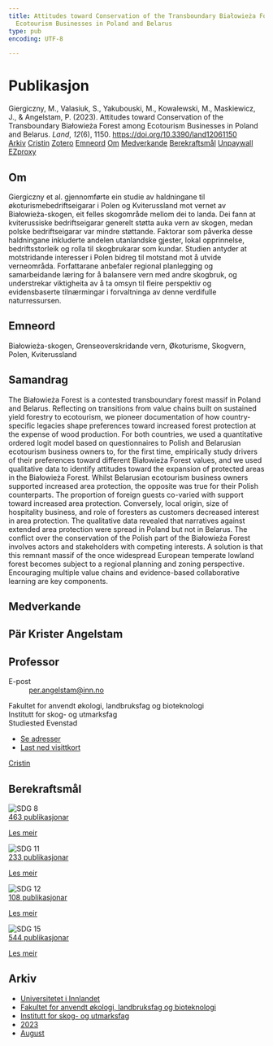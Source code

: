 ```yaml
---
title: Attitudes toward Conservation of the Transboundary Białowieża Forest among
  Ecotourism Businesses in Poland and Belarus
type: pub
encoding: UTF-8

---
```

<h1>Publikasjon</h1>
<article id="csl-bib-container-LKE45VQV" class="csl-bib-container">
  <div class="csl-bib-body"> <div class="csl-entry">Giergiczny, M., Valasiuk, S., Yakubouski, M., Kowalewski, M., Maskiewicz, J., &#38; Angelstam, P. (2023). Attitudes toward Conservation of the Transboundary Białowieża Forest among Ecotourism Businesses in Poland and Belarus. <i>Land</i>, <i>12</i>(6), 1150. <a href="https://doi.org/10.3390/land12061150">https://doi.org/10.3390/land12061150</a></div> </div>
  <div class="csl-bib-buttons">
    <a href="#taxonomy-article-LKE45VQV" alt="archive" class="csl-bib-button">Arkiv</a>
    <a href="https://app.cristin.no/results/show.jsf?id=2170854" alt="Cristin" class="csl-bib-button">Cristin</a>
    <a href="http://zotero.org/groups/5881554/items/LKE45VQV" alt="Zotero" class="csl-bib-button">Zotero</a>
    <a href="#keywords-article-LKE45VQV" alt="keywords" class="csl-bib-button">Emneord</a>
    <a href="#about-article-LKE45VQV" alt="about_pub" class="csl-bib-button">Om</a>
    <a href="#contributors-article-LKE45VQV" alt="contributors" class="csl-bib-button">Medverkande</a>
    <a href="#sdg-article-LKE45VQV" alt="sdg" class="csl-bib-button">Berekraftsmål</a>
    <a href="https://www.mdpi.com/2073-445X/12/6/1150/pdf?version=1685939674" alt="Unpaywall" class="csl-bib-button">Unpaywall</a>
    <a href="https://www.mdpi.com/2073-445X/12/6/1150/pdf?version=1685939674" alt="EZproxy" class="csl-bib-button">EZproxy</a>
  </div>
  <div id="csl-bib-meta-container-LKE45VQV"></div>
</article>
<div id="csl-bib-meta-LKE45VQV" class="csl-bib-meta">
  <article id="about-article-LKE45VQV" class="about_pub-article">
    <h1>Om</h1>
    Giergiczny et al. gjennomførte ein studie av haldningane til økoturismebedriftseigarar i Polen og Kviterussland mot vernet av Białowieża-skogen, eit felles skogområde mellom dei to landa. Dei fann at kviterussiske bedriftseigarar generelt støtta auka vern av skogen, medan polske bedriftseigarar var mindre støttande. Faktorar som påverka desse haldningane inkluderte andelen utanlandske gjester, lokal opprinnelse, bedriftsstorleik og rolla til skogbrukarar som kundar. Studien antyder at motstridande interesser i Polen bidreg til motstand mot å utvide verneområda. Forfattarane anbefaler regional planlegging og samarbeidande læring for å balansere vern med andre skogbruk, og understrekar viktigheita av å ta omsyn til fleire perspektiv og evidensbaserte tilnærmingar i forvaltninga av denne verdifulle naturressursen.
  </article>
  <article id="keywords-article-LKE45VQV" class="keywords-article">
    <h1>Emneord</h1>
    Białowieża-skogen, Grenseoverskridande vern, Økoturisme, Skogvern, Polen, Kviterussland
  </article>
  <article id="abstract-article-LKE45VQV" class="abstract-article">
    <h1>Samandrag</h1>
    The Białowieża Forest is a contested transboundary forest massif in Poland and Belarus. Reflecting on transitions from value chains built on sustained yield forestry to ecotourism, we pioneer documentation of how country-specific legacies shape preferences toward increased forest protection at the expense of wood production. For both countries, we used a quantitative ordered logit model based on questionnaires to Polish and Belarusian ecotourism business owners to, for the first time, empirically study drivers of their preferences toward different Białowieża Forest values, and we used qualitative data to identify attitudes toward the expansion of protected areas in the Białowieża Forest. Whilst Belarusian ecotourism business owners supported increased area protection, the opposite was true for their Polish counterparts. The proportion of foreign guests co-varied with support toward increased area protection. Conversely, local origin, size of hospitality business, and role of foresters as customers decreased interest in area protection. The qualitative data revealed that narratives against extended area protection were spread in Poland but not in Belarus. The conflict over the conservation of the Polish part of the Białowieża Forest involves actors and stakeholders with competing interests. A solution is that this remnant massif of the once widespread European temperate lowland forest becomes subject to a regional planning and zoning perspective. Encouraging multiple value chains and evidence-based collaborative learning are key components.
  </article>
  <article id="contributors-article-LKE45VQV" class="contributors-article">
    <h1>Medverkande</h1>
    <div class="personas"> <div class="vrtx-hinn-person-card"> <div class="photo"> <i class="lar la-user-circle missing-person"></i> </div> <div class="info"> <hgroup><h1>Pär Krister Angelstam</h1> <h2>Professor</h2> </hgroup><dl> <dt>E-post</dt> <dd> <a href="mailto:per.angelstam@inn.no">per.angelstam@inn.no</a> </dd> </dl> <p> Fakultet for anvendt økologi, landbruksfag og bioteknologi<br> Institutt for skog- og utmarksfag<br> Studiested Evenstad </p> <ul class="vrtx-hinn-links"> <li><a href="https://www.inn.no/finn-en-ansatt/per-angelstam.html#vrtx-hinn-addresses">Se adresser</a></li> <li><a href="https://www.inn.no/finn-en-ansatt/per-angelstam.html?vrtx=vcf">Last ned visittkort</a></li> </ul> </div> </div> <a href="https://app.cristin.no/persons/show.jsf?id=1318014" alt="Cristin URL" class="personas-cristin">Cristin</a> </div>
  </article>
  <article id="sdg-article-LKE45VQV" class="sdg-article">
    <h1>Berekraftsmål</h1>
    <div class="sdg-container"><div id="sdg8" class="sdg">
        <img src="{{< params subfolder >}}images/sdg/sdg08_nn.png" class="image" alt="SDG 8">
        <div class="sdg-overlay">
          <a href="{{< params subfolder >}}nn/archive/?sdg=8#archive" class="sdg-publication-count"><span>463</span> publikasjonar</a>
          <p><a href="https://fn.no/om-fn/fns-baerekraftsmaal/anstendig-arbeid-og-oekonomisk-vekst?lang=nno-NO" class="sdg-read-more">Les meir</a></p>
        </div>
      </div> <div id="sdg11" class="sdg">
        <img src="{{< params subfolder >}}images/sdg/sdg11_nn.png" class="image" alt="SDG 11">
        <div class="sdg-overlay">
          <a href="{{< params subfolder >}}nn/archive/?sdg=11#archive" class="sdg-publication-count"><span>233</span> publikasjonar</a>
          <p><a href="https://fn.no/om-fn/fns-baerekraftsmaal/baerekraftige-byer-og-lokalsamfunn?lang=nno-NO" class="sdg-read-more">Les meir</a></p>
        </div>
      </div> <div id="sdg12" class="sdg">
        <img src="{{< params subfolder >}}images/sdg/sdg12_nn.png" class="image" alt="SDG 12">
        <div class="sdg-overlay">
          <a href="{{< params subfolder >}}nn/archive/?sdg=12#archive" class="sdg-publication-count"><span>108</span> publikasjonar</a>
          <p><a href="https://fn.no/om-fn/fns-baerekraftsmaal/ansvarlig-forbruk-og-produksjon?lang=nno-NO" class="sdg-read-more">Les meir</a></p>
        </div>
      </div> <div id="sdg15" class="sdg">
        <img src="{{< params subfolder >}}images/sdg/sdg15_nn.png" class="image" alt="SDG 15">
        <div class="sdg-overlay">
          <a href="{{< params subfolder >}}nn/archive/?sdg=15#archive" class="sdg-publication-count"><span>544</span> publikasjonar</a>
          <p><a href="https://fn.no/om-fn/fns-baerekraftsmaal/livet-paa-land?lang=nno-NO" class="sdg-read-more">Les meir</a></p>
        </div>
      </div></div>
  </article>
  <article id="taxonomy-article-LKE45VQV" class="taxonomy-article">
    <h1>Arkiv</h1>
    <ul>
      <li><a href="{{< params subfolder >}}nn/archive/?key=3DCRN523">Universitetet i Innlandet</a></li>
      <li><a href="{{< params subfolder >}}nn/archive/?key=T77LXH6D">Fakultet for anvendt økologi, landbruksfag og bioteknologi</a></li>
      <li><a href="{{< params subfolder >}}nn/archive/?key=7TRARPE3">Institutt for skog- og utmarksfag</a></li>
      <li><a href="{{< params subfolder >}}nn/archive/?key=WXLLSUEU">2023</a></li>
      <li><a href="{{< params subfolder >}}nn/archive/?key=HN7NQVIT">August</a></li>
    </ul>
  </article>
</div>
